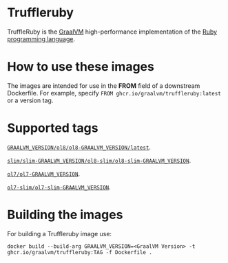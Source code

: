
# Truffleruby

TruffleRuby is the [GraalVM](http://graalvm.org/) high-performance implementation of the [Ruby programming language](https://www.ruby-lang.org/en/).  

# How to use these images

The images are intended for use in the **FROM** field of a downstream Dockerfile. For example, specify `FROM ghcr.io/graalvm/truffleruby:latest` or a version tag.

# Supported tags

[`GRAALVM_VERSION/ol8/ol8-GRAALVM_VERSION/latest`](https://github.com/graalvm/container/blob/master/truffleruby/Dockerfile.ol8).  

[`slim/slim-GRAALVM_VERSION/ol8-slim/ol8-slim-GRAALVM_VERSION`](https://github.com/graalvm/container/blob/master/truffleruby/Dockerfile.ol8-slim).  

[`ol7/ol7-GRAALVM_VERSION`](https://github.com/graalvm/container/blob/master/truffleruby/Dockerfile).  

[`ol7-slim/ol7-slim-GRAALVM_VERSION`](https://github.com/graalvm/container/blob/master/truffleruby/Dockerfile.slim).  


# Building the images

For building a Truffleruby image use:

```
docker build --build-arg GRAALVM_VERSION=<GraalVM Version> -t ghcr.io/graalvm/truffleruby:TAG -f Dockerfile .
```
